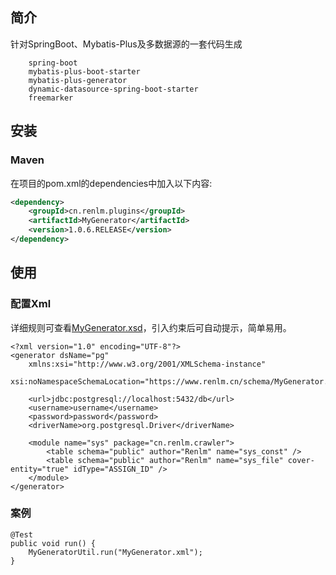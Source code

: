 ## 简介
针对SpringBoot、Mybatis-Plus及多数据源的一套代码生成
```
	spring-boot
	mybatis-plus-boot-starter
	mybatis-plus-generator
	dynamic-datasource-spring-boot-starter
	freemarker
```

## 安装
### Maven
在项目的pom.xml的dependencies中加入以下内容:

```xml
<dependency>
    <groupId>cn.renlm.plugins</groupId>
    <artifactId>MyGenerator</artifactId>
    <version>1.0.6.RELEASE</version>
</dependency>
```

## 使用
### 配置Xml
详细规则可查看[MyGenerator.xsd](https://www.renlm.cn/schema/MyGenerator.xsd)，引入约束后可自动提示，简单易用。

```
<?xml version="1.0" encoding="UTF-8"?>
<generator dsName="pg"
	xmlns:xsi="http://www.w3.org/2001/XMLSchema-instance"
	xsi:noNamespaceSchemaLocation="https://www.renlm.cn/schema/MyGenerator.xsd">

	<url>jdbc:postgresql://localhost:5432/db</url>
	<username>username</username>
	<password>password</password>
	<driverName>org.postgresql.Driver</driverName>

	<module name="sys" package="cn.renlm.crawler">
		<table schema="public" author="Renlm" name="sys_const" />
		<table schema="public" author="Renlm" name="sys_file" cover-entity="true" idType="ASSIGN_ID" />
	</module>
</generator>
```

### 案例

```
@Test
public void run() {
	MyGeneratorUtil.run("MyGenerator.xml");
}
```
